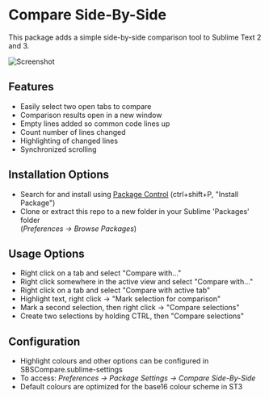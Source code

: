Compare Side-By-Side
================
This package adds a simple side-by-side comparison tool to Sublime Text 2 and 3.

![Screenshot](http://dougty.com/files/SBSCompareScreenshot.png)

Features
---
  - Easily select two open tabs to compare
  - Comparison results open in a new window
  - Empty lines added so common code lines up
  - Count number of lines changed
  - Highlighting of changed lines
  - Synchronized scrolling

Installation Options
---
  - Search for and install using [Package Control](https://sublime.wbond.net/installation) (ctrl+shift+P, "Install Package")
  - Clone or extract this repo to a new folder in your Sublime 'Packages' folder  
    (*Preferences -> Browse Packages*)

Usage Options
---
  - Right click on a tab and select "Compare with..."
  - Right click somewhere in the active view and select "Compare with..."
  - Right click on a tab and select "Compare with active tab"
  - Highlight text, right click -> "Mark selection for comparison"
   - Mark a second selection, then right click -> "Compare selections"
  - Create two selections by holding CTRL, then "Compare selections"
  
Configuration
---
  - Highlight colours and other options can be configured in SBSCompare.sublime-settings
  - To access: *Preferences -> Package Settings -> Compare Side-By-Side*
  - Default colours are optimized for the base16 colour scheme in ST3
